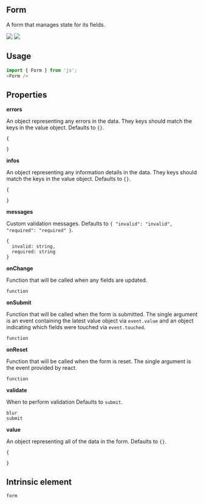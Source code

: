 ## Form
A form that manages state for its fields.

[![](https://cdn-images-1.medium.com/fit/c/120/120/1*TD1P0HtIH9zF0UEH28zYtw.png)](https://storybook.grommet.io/?selectedKind=Form&full=0&addons=0&stories=1&panelRight=0) [![](https://codesandbox.io/static/img/play-codesandbox.svg)](https://codesandbox.io/s/github/grommet/grommet-sandbox?initialpath=form&module=%2Fsrc%2FForm.js)
## Usage

```javascript
import { Form } from 'js';
<Form />
```

## Properties

**errors**

An object representing any errors in the data. They keys should
        match the keys in the value object. Defaults to `{}`.

```
{

}
```

**infos**

An object representing any information details in the data.
        They keys should match the keys in the value object. Defaults to `{}`.

```
{

}
```

**messages**

Custom validation messages. Defaults to `{
  "invalid": "invalid",
  "required": "required"
}`.

```
{
  invalid: string,
  required: string
}
```

**onChange**

Function that will be called when any fields are updated.

```
function
```

**onSubmit**

Function that will be called when the form is submitted. The
      single argument is an event containing the latest value object
      via `event.value` and an object indicating which fields were
      touched via `event.touched`.

```
function
```

**onReset**

Function that will be called when the form is reset. The
      single argument is the event provided by react.

```
function
```

**validate**

When to perform validation Defaults to `submit`.

```
blur
submit
```

**value**

An object representing all of the data in the form. Defaults to `{}`.

```
{

}
```
  
## Intrinsic element

```
form
```